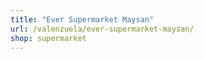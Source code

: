 ```yaml
---
title: "Ever Supermarket Maysan"
url: /valenzuela/ever-supermarket-maysan/
shop: supermarket
---
```

